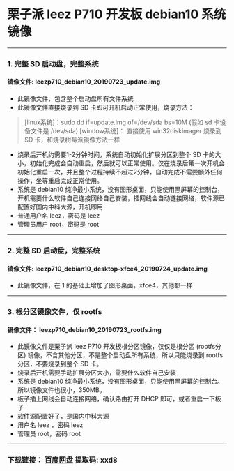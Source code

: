 # 栗子派 leez P710 开发板 debian10 系统镜像

---

### 1. 完整 SD 启动盘，完整系统
#### 镜像文件: leezp710_debian10_20190723_update.img

- 此镜像文件，包含整个启动盘所有文件系统
- 此镜像文件直接烧录到 SD 卡即可开机启动正常使用，烧录方法：
> [linux系统]：sudo dd if=update.img of=/dev/sda bs=10M (假如 sd 卡设备文件是 /dev/sda)
> [window系统]： 直接使用 win32diskimager 烧录到 SD 卡，和烧录树莓派镜像方法一样
- 烧录后开机约需要1-2分钟时间，系统自动初始化扩展分区到整个 SD 卡的大小，初始化完成会自动重启，然后就可以正常使用。仅在烧录后第一次开机会初始化重启一次，并且整个过程持续不超过2分钟，自动完成不需要额外任何操作，坐等重启完成正常使用。
- 系统是 debian10 纯净最小系统，没有图形桌面，只能使用黑屏幕的控制台，开机需要什么软件自己连接网络自己安装，插网线会自动链接网络，软件源已配置好国内中科大源，开机即用
- 普通用户名 leez，密码是 leez
- 管理员用户 root，密码是 root

---

### 2. 完整 SD 启动盘，完整系统
#### 镜像文件: leezp710_debian10_desktop-xfce4_20190724_update.img

- 此镜像文件，在 1 的基础上增加了图形桌面，xfce4，其他都一样

---

### 3. 根分区镜像文件，仅 rootfs
#### 镜像文件： leezp710_debian10_20190723_rootfs.img

- 此镜像文件是栗子派 leez P710 开发板根分区镜像，仅仅是根分区 (rootfs分区) 镜像，不含其他分区，不是整个启动盘所有系统，所以只能烧录到 rootfs 分区，不要烧录到整个 SD 卡。
- 烧录后开机需要手动扩展分区大小，需要什么软件自己安装
- 系统是 debian10 纯净最小系统，没有图形桌面，只能使用黑屏幕的控制台。所以镜像文件也很小，350MB。
- 板子插上网线会自动连接网络，确认路由打开 DHCP 即可，或者重启一下板子
- 软件源配置好了，是国内中科大源
- 用户名 leez ，密码 leez
- 管理员 root，密码 root

---

### 下载链接： [百度网盘](https://pan.baidu.com/s/1owG0KD4MkS8R6a50Kmtilw) 提取码: xxd8



